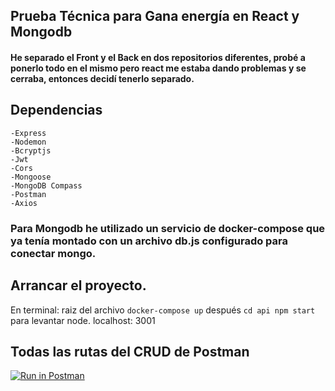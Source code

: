 ## Prueba Técnica para Gana energía en React y Mongodb

#### He separado el Front y el Back en dos repositorios diferentes, probé a ponerlo todo en el mismo pero react me estaba dando problemas y se cerraba, entonces decidí tenerlo separado.  


## Dependencias
    -Express
    -Nodemon
    -Bcryptjs
    -Jwt
    -Cors
    -Mongoose
    -MongoDB Compass
    -Postman
    -Axios

### Para Mongodb he utilizado un servicio de docker-compose que ya tenía montado con un archivo db.js configurado para conectar mongo.

## Arrancar el proyecto.
 En terminal: raiz del archivo `docker-compose up`
 después  `cd api npm start` para levantar node.
 localhost: 3001

 ## Todas las rutas del CRUD de Postman

 [![Run in Postman](https://run.pstmn.io/button.svg)](https://app.getpostman.com/run-collection/6da279584f474e3bc915)

